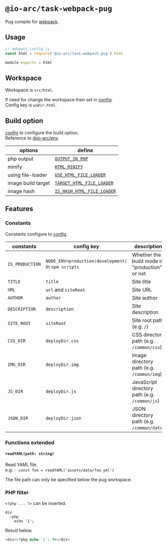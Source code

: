 # `@io-arc/task-webpack-pug`

Pug compile for [webpack](https://webpack.js.org/).

## Usage

```typescript
// webpack.config.js
const html = require('@io-arc/task-webpack-pug').html

module.exports = html
```

## Workspace

Workspace is `src/html`.

If need for change the workspace then set in [config](https://www.npmjs.com/package/node-config).  
Config key is `wsDir.html`.

## Build option

[config](https://www.npmjs.com/package/node-config) to configure the build option.  
Reference to [@io-arc/env](https://github.com/io-arc/io-arc/tree/master/packages/env).

| options            | define                                                                                                            |
| ------------------ | ----------------------------------------------------------------------------------------------------------------- |
| php output         | [`OUTPUT_IN_PHP`](https://github.com/io-arc/io-arc/tree/master/packages/env#output_in_php)                        |
| minify             | [`HTML_MINIFY`](https://github.com/io-arc/io-arc/tree/master/packages/env#html_minify)                            |
| using file-loader  | [`USE_HTML_FILE_LOADER`](https://github.com/io-arc/io-arc/tree/master/packages/env#use_html_file_loader)          |
| image build target | [`TARGET_HTML_FILE_LOADER`](https://github.com/io-arc/io-arc/tree/master/packages/env#target_html_file_loader)    |
| image hash         | [`IS_HASH_HTML_FILE_LOADER`](https://github.com/io-arc/io-arc/tree/master/packages/env#uis_hash_html_file_loader) |

## Features

### Constants

Constants configure to [config](https://www.npmjs.com/package/node-config).

| constants       | config key                                          | description                                   | @io-arc/env                                                                                        |
| --------------- | --------------------------------------------------- | --------------------------------------------- | -------------------------------------------------------------------------------------------------- |
| `IS_PRODUCTION` | `NODE_ENV=production(development)` in `npm scripts` | Whether the build mode is "production" or not |                                                                                                    |
| `TITLE`         | `title`                                             | Site title                                    | [`SITE_TITLE`](https://github.com/io-arc/io-arc/tree/master/packages/env#site_title)               |
| `URL`           | `url` and `siteRoot`                                | Site URL                                      | [`SITE_URL`](https://github.com/io-arc/io-arc/tree/master/packages/env#site_url)                   |
| `AUTHOR`        | `author`                                            | Site author                                   | [`SITE_AUTHOR`](https://github.com/io-arc/io-arc/tree/master/packages/env#site_author)             |
| `DESCRIPTION`   | `description`                                       | Site description                              | [`SITE_DESCRIPTION`](https://github.com/io-arc/io-arc/tree/master/packages/env#site_description)   |
| `SITE_ROOT`     | `siteRoot`                                          | Site root path (e.g. `/`)                     | [`SITE_ROOT`](https://github.com/io-arc/io-arc/tree/master/packages/env#site_root)                 |
| `CSS_DIR`       | `deployDir.css`                                     | CSS directory path (e.g. `/common/css`)       | [`OUTPUT_CSS_ARRAY`](https://github.com/io-arc/io-arc/tree/master/packages/env#output_css_array)   |
| `IMG_DIR`       | `deployDir.img`                                     | Image directory path (e.g. `/common/img`)     | [`OUTPUT_IMG_ARRAY`](https://github.com/io-arc/io-arc/tree/master/packages/env#output_img_array)   |
| `JS_DIR`        | `deployDir.js`                                      | JavaScript directory path (e.g. `/common/js`) | [`OUTPUT_JS_ARRAY`](https://github.com/io-arc/io-arc/tree/master/packages/env#output_js_array)     |
| `JSON_DIR`      | `deployDir.json`                                    | JSON directory path (e.g. `/common/data`)     | [`OUTPUT_JSON_ARRAY`](https://github.com/io-arc/io-arc/tree/master/packages/env#output_json_array) |

### Functions extended

#### `readYAML(path: string)`

Read YAML file.  
e.g. `- const foo = readYAML('assets/data/foo.yml')`

The file path can only be specified below the pug workspace.

### PHP filter

`<?php ... ?>` can be inserted.

```pug
div
  :php
    echo '1';
```

Result below.

```php
<div><?php echo '1'; ?></div>
```
